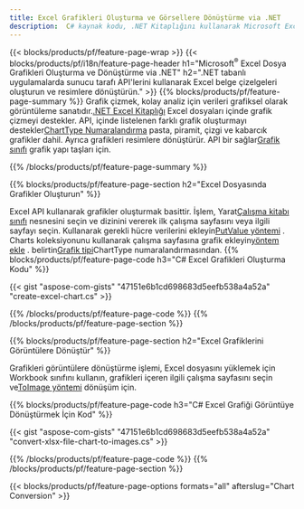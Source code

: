 ```yaml
---
title: Excel Grafikleri Oluşturma ve Görsellere Dönüştürme via .NET
description:  C# kaynak kodu, .NET Kitaplığını kullanarak Microsoft Excel'de grafik veya diyagram çizmek ve dönüştürmek için.
---
```

{{< blocks/products/pf/feature-page-wrap >}}
{{< blocks/products/pf/i18n/feature-page-header h1="Microsoft<sup>&reg;</sup> Excel Dosya Grafikleri Oluşturma ve Dönüştürme via .NET" h2=".NET tabanlı uygulamalarda sunucu tarafı API\'lerini kullanarak Excel belge çizelgeleri oluşturun ve resimlere dönüştürün." >}}
{{% blocks/products/pf/feature-page-summary %}}
 Grafik çizmek, kolay analiz için verileri grafiksel olarak görüntüleme sanatıdır.[.NET Excel Kitaplığı](/cells/tr/net/) Excel dosyaları içinde grafik çizmeyi destekler. API, içinde listelenen farklı grafik oluşturmayı destekler[ChartType Numaralandırma](https://reference.aspose.com/cells/net/aspose.cells.charts/charttype) pasta, piramit, çizgi ve kabarcık grafikler dahil. Ayrıca grafikleri resimlere dönüştürür. API bir sağlar[Grafik sınıfı](https://reference.aspose.com/cells/net/aspose.cells.charts) grafik yapı taşları için.

{{% /blocks/products/pf/feature-page-summary %}}

{{% blocks/products/pf/feature-page-section h2="Excel Dosyasında Grafikler Oluşturun" %}}

 Excel API kullanarak grafikler oluşturmak basittir. İşlem, Yarat[Çalışma kitabı sınıfı](https://reference.aspose.com/cells/net/aspose.cells/workbook) nesnesini seçin ve dizinini vererek ilk çalışma sayfasını veya ilgili sayfayı seçin. Kullanarak gerekli hücre verilerini ekleyin[PutValue yöntemi](https://reference.aspose.com/cells/net/aspose.cells/cell/methods/putvalue/index) . Charts koleksiyonunu kullanarak çalışma sayfasına grafik ekleyin[yöntem ekle](https://reference.aspose.com/cells/net/aspose.cells.charts/chartcollection/methods/add) . belirtin[Grafik tipi](https://reference.aspose.com/cells/net/aspose.cells.charts/charttype)ChartType numaralandırmasından.
{{% blocks/products/pf/feature-page-code h3="C# Excel Grafikleri Oluşturma Kodu" %}}

{{< gist "aspose-com-gists" "47151e6b1cd698683d5eefb538a4a52a" "create-excel-chart.cs" >}}

{{% /blocks/products/pf/feature-page-code %}}
{{% /blocks/products/pf/feature-page-section %}}


{{% blocks/products/pf/feature-page-section h2="Excel Grafiklerini Görüntülere Dönüştür" %}}

 Grafikleri görüntülere dönüştürme işlemi, Excel dosyasını yüklemek için Workbook sınıfını kullanın, grafikleri içeren ilgili çalışma sayfasını seçin ve[ToImage yöntemi](https://reference.aspose.com/cells/net/aspose.cells.charts.chart/toimage/methods/7) dönüşüm için.

{{% blocks/products/pf/feature-page-code h3="C# Excel Grafiği Görüntüye Dönüştürmek İçin Kod" %}}

{{< gist "aspose-com-gists" "47151e6b1cd698683d5eefb538a4a52a" "convert-xlsx-file-chart-to-images.cs" >}}

{{% /blocks/products/pf/feature-page-code %}}
{{% /blocks/products/pf/feature-page-section %}}

{{< blocks/products/pf/feature-page-options formats="all" afterslug="Chart Conversion" >}}
